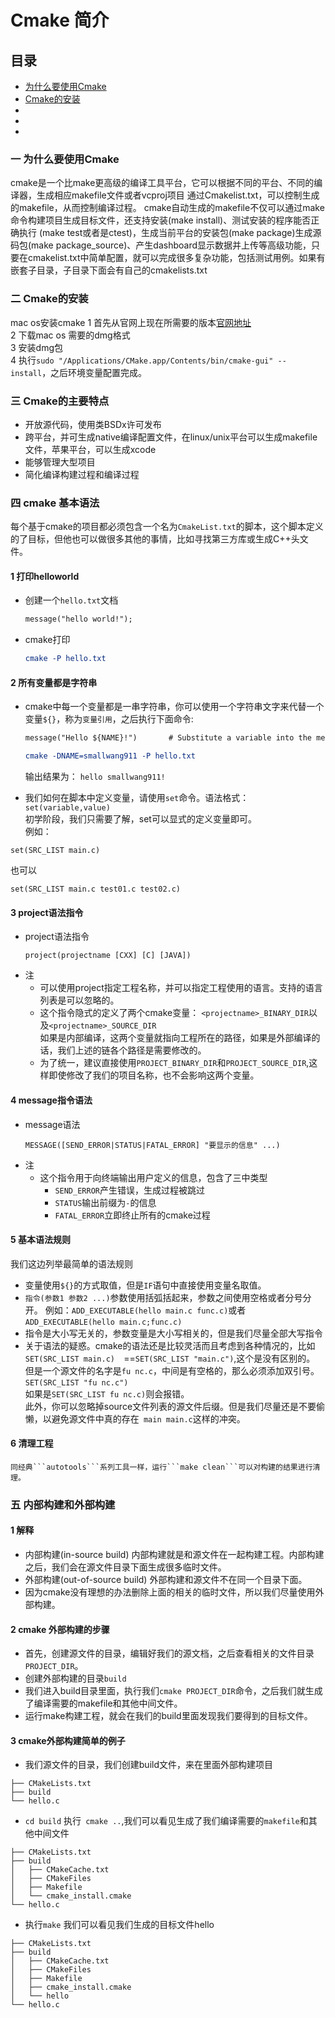 Cmake 简介
=========
目录
------
 + [为什么要使用Cmake](#title_01)
 + [Cmake的安装]()
 + []()
 + []()
 + []()

### <span id='title_01'>一 为什么要使用Cmake</span>
   cmake是一个比make更高级的编译工具平台，它可以根据不同的平台、不同的编译器，生成相应makefile文件或者vcproj项目
   通过Cmakelist.txt，可以控制生成的makefile，从而控制编译过程。
   cmake自动生成的makefile不仅可以通过make命令构建项目生成目标文件，还支持安装(make install)、测试安装的程序能否正确执行
   (make test或者是ctest)，生成当前平台的安装包(make package)生成源码包(make package_source)、产生dashboard显示数据并上传等高级功能，只要在cmakelist.txt中简单配置，就可以完成很多复杂功能，包括测试用例。如果有嵌套子目录，子目录下面会有自己的cmakelists.txt

### <span id='title_02'>二 Cmake的安装</span>
  mac os安装cmake
  1 首先从官网上现在所需要的版本[官网地址](src='https://cmake.org/download/)</br>
  2 下载mac os 需要的dmg格式</br>
  3 安装dmg包</br>
  4 执行```sudo "/Applications/CMake.app/Contents/bin/cmake-gui" --install```，之后环境变量配置完成。


### <span id='title_03'>三 Cmake的主要特点</span>
+ 开放源代码，使用类BSDx许可发布
+ 跨平台，并可生成native编译配置文件，在linux/unix平台可以生成makefile文件，苹果平台，可以生成xcode
+ 能够管理大型项目
+ 简化编译构建过程和编译过程

### <span id='title_04'>四 cmake 基本语法</span>
每个基于cmake的项目都必须包含一个名为```CmakeList.txt```的脚本，这个脚本定义的了目标，但他也可以做很多其他的事情，比如寻找第三方库或生成C++头文件。
#### 1 打印helloworld
  + 创建一个```hello.txt```文档
    ```txt
    message("hello world!");
    ```
  + cmake打印
    ```cmake
    cmake -P hello.txt
    ```

#### 2 所有变量都是字符串
 +   cmake中每一个变量都是一串字符串，你可以使用一个字符串文字来代替一个变量```${}```，称为```变量引用```，之后执行下面命令:</br>
     ```txt
     message("Hello ${NAME}!")       # Substitute a variable into the message
     ```

     ```cmake
     cmake -DNAME=smallwang911 -P hello.txt
     ```
     输出结果为：
     ```hello smallwang911!```
+  我们如何在脚本中定义变量，请使用```set```命令。语法格式：```set(variable,value)```</br>
  初学阶段，我们只需要了解，set可以显式的定义变量即可。</br>
  例如：
  ```cmakelist
  set(SRC_LIST main.c)
  ```
  也可以
  ```CmakeList
  set(SRC_LIST main.c test01.c test02.c)
  ```

#### 3 project语法指令
+ project语法指令
  ```CmakeList
  project(projectname [CXX] [C] [JAVA])
  ```
+ 注
  - 可以使用project指定工程名称，并可以指定工程使用的语言。支持的语言列表是可以忽略的。
  - 这个指令隐式的定义了两个cmake变量：
    ```<projectname>_BINARY_DIR```以及```<projectname>_SOURCE_DIR```</br>
    如果是内部编译，这两个变量就指向工程所在的路径，如果是外部编译的话，我们上述的链各个路径是需要修改的。
  - 为了统一，建议直接使用```PROJECT_BINARY_DIR```和```PROJECT_SOURCE_DIR```,这样即使修改了我们的项目名称，也不会影响这两个变量。

#### 4 message指令语法
+ message语法
  ```CmakeList
  MESSAGE([SEND_ERROR|STATUS|FATAL_ERROR] "要显示的信息" ...)
  ```
+ 注
  - 这个指令用于向终端输出用户定义的信息，包含了三中类型
    - ```SEND_ERROR```产生错误，生成过程被跳过
    - ```STATUS```输出前缀为```-```的信息
    - ```FATAL_ERROR```立即终止所有的cmake过程

#### 5 基本语法规则
  我们这边列举最简单的语法规则
  + 变量使用```${}```的方式取值，但是```IF```语句中直接使用变量名取值。
  + ```指令(参数1 参数2 ...)```参数使用括弧括起来，参数之间使用空格或者分号分开。
  例如：```ADD_EXECUTABLE(hello main.c func.c)```或者```ADD_EXECUTABLE(hello main.c;func.c)```
  + 指令是大小写无关的，参数变量是大小写相关的，但是我们尽量全部大写指令
  + 关于语法的疑惑。cmake的语法还是比较灵活而且考虑到各种情况的，比如
    ```SET(SRC_LIST main.c)  ```==```SET(SRC_LIST "main.c")```,这个是没有区别的。</br>
    但是一个源文件的名字是```fu nc.c```，中间是有空格的，那么必须添加双引号。</br>
    ```SET(SRC_LIST "fu nc.c")```</br>如果是```SET(SRC_LIST fu nc.c)```则会报错。</br>
    此外，你可以忽略掉source文件列表的源文件后缀。但是我们尽量还是不要偷懒，以避免源文件中真的存在``` main main.c```这样的冲突。

#### 6 清理工程
    同经典```autotools```系列工具一样，运行```make clean```可以对构建的结果进行清理。

### <span id='title_05'>五 内部构建和外部构建</span>
#### 1 解释
  + 内部构建(in-source build) 内部构建就是和源文件在一起构建工程。内部构建之后，我们会在源文件目录下面生成很多临时文件。
  + 外部构建(out-of-source build) 外部构建和源文件不在同一个目录下面。
  + 因为cmake没有理想的办法删除上面的相关的临时文件，所以我们尽量使用外部构建。
#### 2 cmake 外部构建的步骤
  + 首先，创建源文件的目录，编辑好我们的源文档，之后查看相关的文件目录```PROJECT_DIR```。
  + 创建外部构建的目录```build```
  + 我们进入build目录里面，执行我们```cmake PROJECT_DIR```命令，之后我们就生成了编译需要的makefile和其他中间文件。
  + 运行make构建工程，就会在我们的build里面发现我们要得到的目标文件。
#### 3 cmake外部构建简单的例子
  + 我们源文件的目录，我们创建build文件，来在里面外部构建项目
  ```
  ├── CMakeLists.txt
  ├── build
  └── hello.c
  ```
  + ```cd build``` 执行``` cmake ..```,我们可以看见生成了我们编译需要的```makefile```和其他中间文件
  ```
  ├── CMakeLists.txt
  ├── build
  │   ├── CMakeCache.txt
  │   ├── CMakeFiles
  │   ├── Makefile
  │   └── cmake_install.cmake
  └── hello.c
  ```

  + 执行```make```
   我们可以看见我们生成的目标文件hello
   ```
   ├── CMakeLists.txt
   ├── build
   │   ├── CMakeCache.txt
   │   ├── CMakeFiles
   │   ├── Makefile
   │   ├── cmake_install.cmake
   │   └── hello
   └── hello.c
   ```


   
